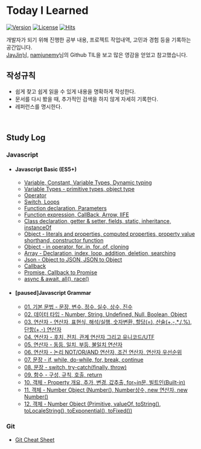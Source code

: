 # **Today I Learned**

[![Version](https://img.shields.io/badge/version-2021.8.9.-red.svg)](./CHANGELOG) [![License](https://img.shields.io/github/license/mashape/apistatus.svg)](./LICENSE) [![Hits](https://hits.seeyoufarm.com/api/count/incr/badge.svg?url=https://github.com/mansaout/TIL)](https://hits.seeyoufarm.com/)

개발자가 되기 위해 진행한 공부 내용, 프로젝트 작업내역, 고민과 경험 등을 기록하는 공간입니다.  
[JayJin](https://github.com/milooy)님, [namjunemy](https://github.com/namjunemy)님의 Github TIL을 보고 많은 영감을 얻었고 참고했습니다.

## **작성규칙**

- 쉽게 찾고 쉽게 읽을 수 있게 내용을 명확하게 작성한다.
- 문서를 다시 봤을 때, 추가적인 검색을 하지 않게 자세히 기록한다.
- 레퍼런스를 명시한다.

<br>

## **Study Log**

### **Javascript**

- #### Javascript Basic (ES5+)

  - [Variable, Constant, Variable Types, Dynamic typing](Javascript/basic_02_variable.md)
  - [Variable Types - primitive types, object type](Javascript/basic_03_variable_type.md)
  - [Operator](Javascript/basic_04_operator.md)
  - [Switch, Loops](Javascript/basic_05_switch_loops.md)
  - [Function declaration, Parameters](Javascript/basic_06_function.md)
  - [Function expression, CallBack, Arrow, IIFE](Javascript/basic_07_first_class_function.md)
  - [Class declaration, getter & setter, fields, static, inheritance, instanceOf](/Javascript/basic_08_class.md)
  - [Object - literals and properties, computed properties, property value shorthand, constructor function](/Javascript/basic_09_object_1.md)
  - [Object - in operator, for..in, for..of, cloning](/Javascript/basic_10_object_2.md)
  - [Array - Declaration, index, loop, addition, deletion, searching](/Javascript/basic_11_array.md)
  - [Json - Object to JSON, JSON to Object](/Javascript/basic_13_json.md)
  - [Callback](/Javascript/basic_14_callback.md)
  - [Promise, Callback to Promise](/Javascript/basic_15_promise.md)
  - [async & await, all(), race()](/Javascript/basic_16_async_await.md)

- #### [paused]Javascript Grammar

  - [01. 기본 문법 - 문장, 변수, 정수, 실수, 상수, 진수](https://github.com/mansaout/TIL/blob/main/Javascript/01_grammar_lexical_grammar.md)
  - [02. 데이터 타입 - Number, String, Undefined, Null, Boolean, Object](https://github.com/mansaout/TIL/blob/main/Javascript/02_grammar_data_type.md)
  - [03. 연산자 - 연산자, 표현식, 해석/실행, 숫자변환, 할당(=), 산술(+,-,\*,/,%), 단항(+,-) 연산자](https://github.com/mansaout/TIL/blob/main/Javascript/03_grammar_operator.md)
  - [04. 연산자 - 후치, 전치, 관계 연산자 그리고 유니코드/UTF](https://github.com/mansaout/TIL/blob/main/Javascript/04_grammar_operator.md)
  - [05. 연산자 - 동등, 일치, 부등, 불일치 연산자](https://github.com/mansaout/TIL/blob/main/Javascript/05_grammar_operator.md)
  - [06. 연산자 - 논리 NOT/OR/AND 연산자, 조건 연산자, 연산자 우선순위](https://github.com/mansaout/TIL/blob/main/Javascript/06_grammar_operator.md)
  - [07. 문장 - if, while, do-while, for, break, continue](https://github.com/mansaout/TIL/blob/main/Javascript/07_grammar_statement.md)
  - [08. 문장 - switch, try-catch(finally, throw)](https://github.com/mansaout/TIL/blob/main/Javascript/08_grammar_statement.md)
  - [09. 함수 - 구성, 규칙, 호출, return](https://github.com/mansaout/TIL/blob/main/Javascript/09_grammar_function.md)
  - [10. 객체 - Property 개요, 추가, 변경, 값추출, for~in문, 빌트인(Built-in) ](https://github.com/mansaout/TIL/blob/main/Javascript/10_grammar_object.md)
  - [11. 객체 - Number Object (Number(), Number상수, new 연산자, new Number()](https://github.com/mansaout/TIL/blob/main/Javascript/11_grammar_number_object.md)
  - [12. 객체 - Number Object (Primitive, valueOf, toString(), toLocaleString(), toExponential(), toFixed())](https://github.com/mansaout/TIL/blob/main/Javascript/12_grammar_number_object.md)

### **Git**

- [Git Cheat Sheet](https://github.com/mansaout/TIL/blob/main/Git/git_cheat_sheet.md)
